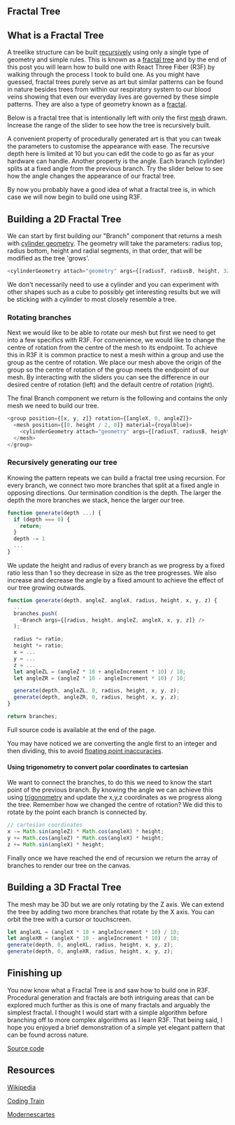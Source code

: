 <script>
import FractalTree from "$lib/fractal-tree.svelte";
import Rotation from "$lib/rotation-points.svelte";
</script>

<article class="max-sm:mx-4 prose lg:prose-xl m-auto pt-16">

# Fractal Tree

## What is a Fractal Tree

A treelike structure can be built [recursively](https://en.wikipedia.org/wiki/Recursion_(computer_science)) using only a single type of geometry and simple rules. This is known as a [fractal tree](https://en.wikipedia.org/wiki/Fractal_canopy) and by the end of this post you will learn how to build one with React Three Fiber (R3F) by walking through the process I took to build one. As you might have guessed, fractal trees purely serve as art but similar patterns can be found in nature besides trees from within our respiratory system to our blood veins showing that even our everyday lives are governed by these simple patterns. They are also a type of geometry known as a [fractal](https://en.wikipedia.org/wiki/Fractal).

Below is a fractal tree that is intentionally left with only the first [mesh](https://en.wikipedia.org/wiki/Polygon_mesh) drawn. Increase the range of the slider to see how the tree is recursively built.

<div class="m-auto py-5">
  <FractalTree showDepth={true} curDepth={0} />
</div>

A convenient property of procedurally generated art is that you can tweak the parameters to customise the appearance with ease. The recursive depth here is limited at 10 but you can edit the code to go as far as your hardware can handle. Another property is the angle. Each branch (cylinder) splits at a fixed angle from the previous branch.
Try the slider below to see how the angle changes the appearance of our fractal tree.

<div class="m-auto py-5">
  <FractalTree showAngle={true}  />
</div>

By now you probably have a good idea of what a fractal tree is, in which case we will now begin to build one using R3F.

## Building a 2D Fractal Tree

We can start by first building our "Branch" component that returns a mesh with [cylinder geometry](https://threejs.org/docs/index.html#api/en/geometries/CylinderGeometry). The geometry will take the parameters: radius top, radius bottom, height and radial segments, in that order, that will be modified as the tree 'grows'.

```js
<cylinderGeometry attach="geometry" args={[radiusT, radiusB, height, 32]} />
```

We don't necessarily need to use a cylinder and you can experiment with other shapes such as a cube to possibly get interesting results but we will be sticking with a cylinder to most closely resemble a tree.

### Rotating branches

Next we would like to be able to rotate our mesh but first we need to get into a few specifics with R3F. For convenience, we would like to change the centre of rotation from the centre of the mesh to its endpoint. To achieve this in R3F it is common practice to nest a mesh within a group and use the group as the centre of rotation. We place our mesh above the origin of the group so the centre of rotation of the group meets the endpoint of our mesh. By interacting with the sliders you can see the difference in our desired centre of rotation (left) and the default centre of rotation (right).

<div class="m-auto py-5">
  <Rotation />
</div>

The final Branch component we return is the following and contains the only mesh we need to build our tree.

```js
<group position={[x, y, z]} rotation={[angleX, 0, angleZ]}>
  <mesh position={[0, height / 2, 0]} material={royalblue}>
    <cylinderGeometry attach="geometry" args={[radiusT, radiusB, height, 32]} />
  </mesh>
</group>
```

### Recursively generating our tree

Knowing the pattern repeats we can build a fractal tree using recursion. For every branch, we connect two more branches that split at a fixed angle in opposing directions.
Our termination condition is the depth. The larger the depth the more branches we stack, hence the larger our tree.

```js
function generate(depth ...) {
  if (depth === 0) {
    return;
  }
  depth -= 1
  ...
}
```

We update the height and radius of every branch as we progress by a fixed ratio less than 1 so they decrease in size as the tree progresses. We also increase and decrease the angle by a fixed amount to achieve the effect of our tree growing outwards.

```js
function generate(depth, angleZ, angleX, radius, height, x, y, z) {
  ...
  branches.push(
    <Branch args={[radius, height, angleZ, angleX, x, y, z]} />
  );

  radius *= ratio;
  height *= ratio;
  x = ...
  y = ...
  z = ...
  let angleZL = (angleZ * 10 + angleIncrement * 10) / 10;
  let angleZR = (angleZ * 10 - angleIncrement * 10) / 10;

  generate(depth, angleZL, 0, radius, height, x, y, z);
  generate(depth, angleZR, 0, radius, height, x, y, z);
}

return branches;
```

<figcaption>Full source code is available at the end of the page.</figcaption>

You may have noticed we are converting the angle first to an integer and then dividing, this to avoid [floating point inaccuracies](https://www.w3schools.com/js/tryit.asp?filename=tryjs_numbers_inaccurate3).

#### Using trigonometry to convert polar coordinates to cartesian

We want to connect the branches, to do this we need to know the start point of the previous branch. By knowing the angle we can achieve this using [trigonometry](https://en.wikipedia.org/wiki/Trigonometry.) and update the x,y,z coordinates as we progress along the tree. Remember how we changed the centre of rotation? We did this to rotate by the point each branch is connected by.

```js
// cartesian coordinates
x -= Math.sin(angleZ) * Math.cos(angleX) * height;
y += Math.cos(angleZ) * Math.cos(angleX) * height;
z += Math.sin(angleX) * height;
```

Finally once we have reached the end of recursion we return the array of branches to render our tree on the canvas.

## Building a 3D Fractal Tree

The mesh may be 3D but we are only rotating by the Z axis. We can extend the tree by adding two more branches that rotate by the X axis. You can orbit the tree with a cursor or touchscreen.

<div class="m-auto py-5">
  <FractalTree curDepth={7} maxDepth={7} is3D={true}  />
</div>

```js
let angleXL = (angleX * 10 + angleIncrement * 10) / 10;
let angleXR = (angleX * 10 - angleIncrement * 10) / 10;
generate(depth, 0, angleXL, radius, height, x, y, z);
generate(depth, 0, angleXR, radius, height, x, y, z);
```

## Finishing up

You now know what a Fractal Tree is and saw how to build one in R3F. Procedural generation and fractals are both intriguing areas that can be explored much further as this is one of many fractals and arguably the simplest fractal. I thought I would start with a simple algorithm before branching off to more complex algorithms as I learn R3F. That being said, I hope you enjoyed a brief demonstration of a simple yet elegant pattern that can be found across nature.

[Source code](https://github.com/SergenKaraoglan/sergen-karaoglan-portfolio/blob/main/components/fractal-tree.jsx)

## Resources
[Wikipedia](https://en.wikipedia.org/wiki/Fractal_canopy)

[Coding Train](https://www.youtube.com/watch?v=0jjeOYMjmDU)

[Modernescartes](https://www.moderndescartes.com/essays/plants/)
</article>
